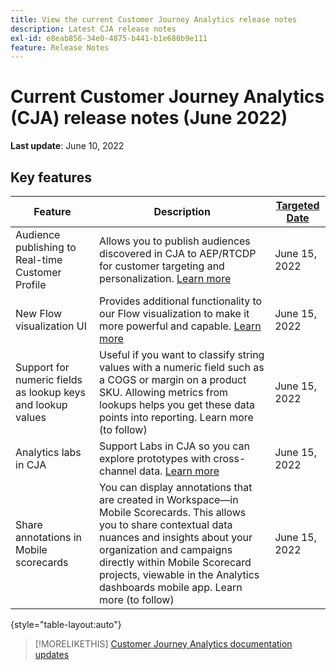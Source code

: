 ```yaml
---
title: View the current Customer Journey Analytics release notes
description: Latest CJA release notes
exl-id: e8eab856-34e0-4875-b441-b1e680b9e111
feature: Release Notes
---
```

# Current Customer Journey Analytics (CJA) release notes (June 2022)

**Last update**: June 10, 2022

## Key features

| Feature | Description | [Targeted Date](/help/release-notes/releases.md) |
| ----------- | ---------- | ----- |
| Audience publishing to Real-time Customer Profile | Allows you to publish audiences discovered in CJA to AEP/RTCDP for customer targeting and personalization. [Learn more](https://experienceleague.adobe.com/docs/analytics-platform/using/cja-components/audiences/audiences-overview.html?lang=en)| June 15, 2022 |
| New Flow visualization UI | Provides additional functionality to our Flow visualization to make it more powerful and capable. [Learn more](/help/analysis-workspace/visualizations/c-flow/create-flow.md) | June 15, 2022 |
| Support for numeric fields as lookup keys and lookup values | Useful if you want to classify string values with a numeric field such as a COGS or margin on a product SKU. Allowing metrics from lookups helps you get these data points into reporting. Learn more (to follow) | June 15, 2022 |
| Analytics labs in CJA | Support Labs in CJA so you can explore prototypes with cross-channel data. [Learn more](/help/labs/labs.md)| June 15, 2022 |
| Share annotations in Mobile scorecards | You can display annotations that are created in Workspace—in Mobile Scorecards. This allows you to share contextual data nuances and insights about your organization and campaigns directly within Mobile Scorecard projects, viewable in the Analytics dashboards mobile app. Learn more (to follow) | June 15, 2022 |

{style="table-layout:auto"}

>[!MORELIKETHIS]
>[Customer Journey Analytics documentation updates](/help/release-notes/doc-changes.md)
